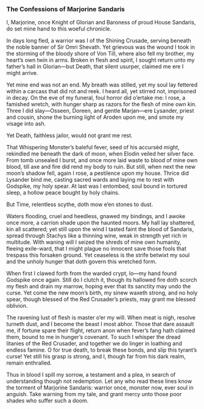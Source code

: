 ### The Confessions of Marjorine Sandaris

I, Marjorine, once Knight of Glorian and Baroness of proud House Sandaris, do set mine hand to this woeful chronicle.

In days long fled, a warrior was I of the Shining Crusade, serving beneath the noble banner of Sir Omri Shevath. Yet grievous was the wound I took in the storming of the bloody shore of Von Till, where also fell my brother, my heart’s own twin in arms. Broken in flesh and spirit, I sought return unto my father’s hall in Glorian—but Death, that silent usurper, claimed me ere I might arrive.

Yet mine end was not an end. My breath was stilled, yet my soul lay fettered within a carcass that did rot and reek. I heard all, yet stirred not, imprisoned in decay. On the eve of my funeral, foul horror did o’ertake me: I rose, a famished wretch, with hunger sharp as razors for the flesh of mine own kin. Three I did slay—Osseen, Doreen, and gentle Marjan—ere Lysander, priest and cousin, shone the burning light of Aroden upon me, and smote my visage into ash.

Yet Death, faithless jailor, would not grant me rest.

That Whispering Monster’s baleful fever, seed of his accursèd might, rekindled me beneath the dark of moon, when Elodin veiled her silver face. From tomb unsealed I burst, and once more laid waste to blood of mine own blood, till axe and fire did rend my body to ruin. But still, when next the new moon’s shadow fell, again I rose, a pestilence upon my house. Thrice did Lysander bind me, casting sacred wards and laying me to rest with Godspike, my holy spear. At last was I entombed, soul bound in tortured sleep, a hollow peace bought by holy chains.

But Time, relentless scythe, doth mow e’en stones to dust.

Waters flooding, cruel and heedless, gnawed my bindings, and I awoke once more, a carrion shade upon the haunted moors. My hall lay shattered, kin all scattered; yet still upon the wind I tasted faint the blood of Sandaris, spread through Stachys like a thinning wine, weak in strength yet rich in multitude. With waning will I seized the shreds of mine own humanity, fleeing exile-ward, that I might plague no innocent save those fools that trespass this forsaken ground. Yet ceaseless is the strife betwixt my soul and the unholy hunger that doth govern this wretched form.

When first I clawed forth from the warded crypt, lo—my hand found Godspike once again. Still do I clutch it, though its hallowed fire doth scorch my flesh and drain my marrow, hoping ever that its sanctity may undo the curse. Yet come the new moon’s birth, my sinew waxeth strong, and no holy spear, though blessed of the Red Crusader’s priests, may grant me blessed oblivion.

The ravening lust of flesh is master o’er my will. When meat is nigh, resolve turneth dust, and I become the beast I most abhor. Those that dare assault me, if fortune spare their flight, return anon when fever’s fang hath claimed them, bound to me in hunger’s covenant. To such I whisper the dread litanies of the Red Crusader, and together we do linger in loathing and endless famine. O for true death, to break these bonds, and slip this tyrant’s curse! Yet still his grasp is strong, and I, though far from his dark realm, remain enthralled.

Thus in blood I spill my sorrow, a testament and a plea, in search of understanding though not redemption. Let any who read these lines know the torment of Marjorine Sandaris: warrior once, monster now, ever soul in anguish. Take warning from my tale, and grant mercy unto those poor shades who suffer such a doom.